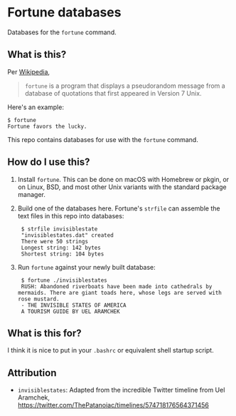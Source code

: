 # Fortune databases

Databases for the `fortune` command.

## What is this?

Per [Wikipedia](https://en.wikipedia.org/wiki/Fortune_%28Unix%29),

> `fortune` is a program that displays a pseudorandom message from a database of quotations that first appeared in Version 7 Unix.

Here's an example:

```
$ fortune
Fortune favors the lucky.
```

This repo contains databases for use with the `fortune` command.

## How do I use this?

1. Install `fortune`. This can be done on macOS with Homebrew or pkgin, or on Linux, BSD, and most other Unix variants with the standard package manager.

2. Build one of the databases here. Fortune's `strfile` can assemble the text files in this repo into databases:

        $ strfile invisiblestate
        "invisiblestates.dat" created
        There were 50 strings
        Longest string: 142 bytes
        Shortest string: 104 bytes

3. Run `fortune` against your newly built database:

        $ fortune ./invisiblestates
        RUSH: Abandoned riverboats have been made into cathedrals by mermaids. There are giant toads here, whose legs are served with rose mustard.
        - THE INVISIBLE STATES OF AMERICA
        A TOURISM GUIDE BY UEL ARAMCHEK

## What is this for?

I think it is nice to put in your `.bashrc` or equivalent shell startup script.

## Attribution

- `invisiblestates`: Adapted from the incredible Twitter timeline from Uel Aramchek, <https://twitter.com/ThePatanoiac/timelines/574718176564371456>
